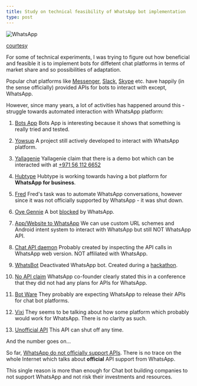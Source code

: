 ```yaml
---
title: Study on technical feasibility of WhatsApp bot implementation
type: post
---
```


![WhatsApp](https://www.whatsapp.com/img/fb-post.jpg)

[courtesy](https://web.whatsapp.com/)

For some of technical experiments, I was trying to figure out how beneficial and feasible it is to implement bots for diffetent chat platforms in terms of market share and so possibilities of adaptation.

Popular chat platforms like [Messenger](https://developers.facebook.com/docs/messenger-platform/), [Slack](https://api.slack.com/bot-users), [Skype](https://dev.skype.com/bots) etc. have happily (in the sense officially) provided APIs for bots to interact with except, WhatsApp.

However, since many years, a lot of activities has happened around this - struggle towards automated interaction with WhatsApp platform:

 1. [Bots App](https://www.npmjs.com/package/botsapp)
 Bots App is interesting because it shows that something is really tried and tested.
 
 2. [Yowsup](https://github.com/tgalal/yowsup)
 A project still actively developed to interact with WhatsApp platform.
 
 3. [Yallagenie](http://www.yallagenie.com/) 
 Yallagenie claim that there is a demo bot which can be interacted with at [+971 56 112 6652](tel://+971561126652)

 4. [Hubtype](https://hubtype.com/articles/how-to-create-a-whatsapp-chatbot.html)
 Hubtype is working towards having a bot platform for **WhatsApp for business**.

 5. [Fred](https://medium.com/@AlfredBaudisch/how-a-whatsapp-bot-got-famous-and-evolved-as-the-brazilian-wechat-and-conversational-commerce-e2213262183d)
 Fred's task was to automate WhatsApp conversations, however since it was not officially supported by WhatsApp - it was shut down.

 7. [Oye Gennie](http://www.oyegennie.com/)
 A bot [blocked](https://www.quora.com/How-do-I-build-a-simple-Whatsapp-bot/answer/Ankur-Rastogi?srid=hM8Hz) by WhatsApp.
 
 8. [App/Website to WhatsApp](https://faq.whatsapp.com/en/android/28000012)
 We can use custom URL schemes and Android intent system to interact with WhatsApp but still NOT WhatsApp API.
 
 9. [Chat API daemon](https://github.com/Mawalu/chat-api-daemon)
 Probably created by inspecting the API calls in WhatsApp web version. NOT affiliated with WhatsApp.
 
 10. [WhatsBot](https://devpost.com/software/whatsbot#updates)
 Deactivated WhatsApp bot. Created during a [hackathon](https://techcrunch.com/2015/12/06/whatsbot-brings-a-virtual-assistant-to-whatsapp/).
 
 11. [No API claim](http://mashable.com/2015/03/25/whatsapp-developers-api/#CvXpmtrjROqA)
 WhatsApp co-founder clearly stated this in a conference that they did not had any plans for APIs for WhatsApp.
 
 12. [Bot Ware](https://www.botware.com.br/messenger-and-whatsapp-chatbot-development/)
 They probably are expecting WhatsApp to release their APIs for chat bot platforms.
 
 13. [Vixi](http://vixi.io/)
 They seems to be talking about how some platform which probably would work for WhatsApp. There is no clarity as such.
 
 14. [Unofficial API](https://market.mashape.com/datayuge/whatsapp)
 This API can shut off any time.
 
 And the number goes on...
 
 So far, [WhatsApp do not officially support APIs](https://faq.whatsapp.com/search?query=api&lang=en). There is no trace on the whole Internet which talks about **official** API support from WhatsApp.

This single reason is more than enough for Chat bot building companies to not support WhatsApp and not risk their investments and resources.
